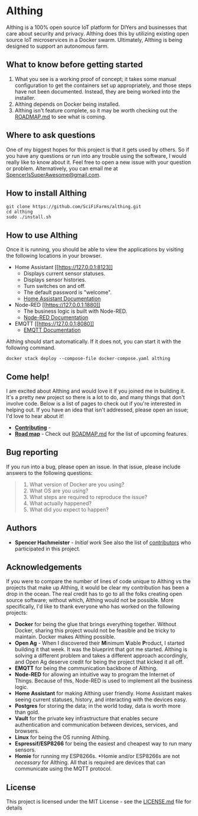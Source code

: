 # Althing
Althing is a 100% open source IoT platform for DIYers and businesses that care about security and privacy. Althing does this by utilizing existing open source IoT microservices in a Docker swarm. Ultimately, Althing is being designed to support an autonomous farm.

## What to know before getting started
1. What you see is a working proof of concept; it takes some manual configuration to get the containers set up appropriately, and those steps have not been documented. Instead, they are being worked into the installer. 
1. Althing depends on Docker being installed. 
2. Althing isn't feature complete, so it may be worth checking out the [ROADMAP.md](ROADMAP.md) to see what is coming. 

## Where to ask questions
One of my biggest hopes for this project is that it gets used by others. So if you have any questions or run into any trouble using the software, I would really like to know about it. Feel free to open a new issue with your question or problem. Alternatively, you can email me at SpencerIsSuperAwesome@gmail.com. 

## How to install Althing
~~~
git clone https://github.com/SciFiFarms/althing.git
cd althing
sudo ./install.sh
~~~

## How to use Althing
Once it is running, you should be able to view the applications by visiting the following locations in your browser.
- Home Assistant [[https://127.0.0.1:8123]]
    - Displays current sensor statuses.
    - Displays sensor histories.
    - Turn switches on and off.
    - The default password is "welcome". 
    - [Home Assistant Documentation](https://www.home-assistant.io/docs/)
- Node-RED [[https://127.0.0.1:1880]]
    - The business logic is built with Node-RED. 
    - [Node-RED Documentation](https://nodered.org/docs/)
- EMQTT [[https://127.0.0.1:8080]]
    - [EMQTT Documentation](http://emqtt.io/docs/v2/index.html)

Althing should start automatically. If it does not, you can start it with the following command.
~~~
docker stack deploy --compose-file docker-compose.yaml althing
~~~

## Come help!
I am excited about Althing and would love it if you joined me in building it. It's a pretty new project so there is a lot to do, and many things that don't involve code. Below is a list of pages to check out if you're interested in helping out. If you have an idea that isn't addressed, please open an issue; I'd love to hear about it! 
- **[Contributing](CONTRIBUTING.md)** - 
- **[Road map](ROADMAP.md)** - Check out [ROADMAP.md](ROADMAP.md) for the list of upcoming features. 

## Bug reporting
If you run into a bug, please open an issue. In that issue, please include answers to the following questions:
>    1. What version of Docker are you using?
>    2. What OS are you using?
>    3. What steps are required to reproduce the issue?
>    4. What actually happened?
>    5. What did you expect to happen?

## Authors
* **Spencer Hachmeister** - *Initial work*
See also the list of [contributors](https://github.com/SciFiFarms/althing/contributors) who participated in this project.

## Acknowledgements 
If you were to compare the number of lines of code unique to Althing vs the projects that make up Althing, it would be clear my contribution has been a drop in the ocean. The real credit has to go to all the folks creating open source software; without which, Althing would not be possible. 
More specifically, I'd like to thank everyone who has worked on the following projects:
- **Docker** for being the glue that brings everything together. Without Docker, sharing this project would not be feasible and be tricky to maintain. Docker makes Althing possible. 
- **Open Ag** - When I discovered their **M**inimum **V**iable **P**roduct, I started building it that week. It was the blueprint that got me started. Althing is solving a different problem and takes a different approach accordingly, and Open Ag deserve credit for being the project that kicked it all off.
- **EMQTT** for being the communication backbone of Althing.  
- **Node-RED** for allowing an intuitive way to program the Internet of Things. Because of this, Node-RED is used to implement all the business logic. 
- **Home Assistant** for making Althing user friendly. Home Assistant makes seeing current statuses, history, and interacting with the devices easy. 
- **Postgres** for storing the data; in the world today, data is worth more than gold.
- **Vault** for the private key infrastructure that enables secure authentication and communication between devices, services, and browsers.
- **Linux** for being the OS running Althing.
- **Espressif/ESP8266** for being the easiest and cheapest way to run many sensors. 
- **Homie** for running my ESP8266s. \*Homie and/or ESP8266s are not *necessary* for Althing. All that is required are devices that can communicate using the MQTT protocol. 

## License
This project is licensed under the MIT License - see the [LICENSE.md](LICENSE.md) file for details